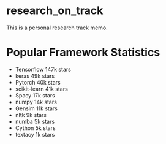 # research_on_track
This is a personal research track memo.

# Popular Framework Statistics

* Tensorflow       147k stars
* keras             49k stars
* Pytorch           40k stars
* scikit-learn      41k stars
* Spacy             17k stars
* numpy             14k stars
* Gensim            11k stars
* nltk               9k stars
* numba              5k stars
* Cython             5k stars
* textacy            1k stars
